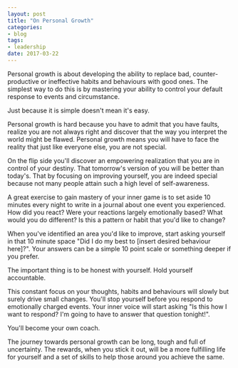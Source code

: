 ```yaml
---
layout: post
title: "On Personal Growth"
categories:
- blog
tags:
- leadership
date: 2017-03-22
---
```


Personal growth is about developing the ability to replace bad, counter-productive or ineffective habits and behaviours with good ones. The simplest way to do this is by mastering your ability to control your default response to events and circumstance. 

Just because it is simple doesn't mean it's easy. 

Personal growth is hard because you have to admit that you have faults, realize you are not always right and discover that the way you interpret the world might be flawed. Personal growth means you will have to face the reality that just like everyone else, you are not special.

On the flip side you'll discover an empowering realization that you are in control of your destiny. That tomorrow's version of you will be better than today's. That by focusing on improving yourself, you are indeed special because not many people attain such a high level of self-awareness.

A great exercise to gain mastery of your inner game is to set aside 10 minutes every night to write in a journal about one event you experienced. How did you react? Were your reactions largely emotionally based? What would you do different? Is this a pattern or habit that you'd like to change?

When you've identified an area you'd like to improve, start asking yourself in that 10 minute space "Did I do my best to [insert desired behaviour here]?". Your answers can be a simple 10 point scale or something deeper if you prefer.

The important thing is to be honest with yourself. Hold yourself accountable.

This constant focus on your thoughts, habits and behaviours will slowly but surely drive small changes. You'll stop yourself before you respond to emotionally charged events. Your inner voice will start asking "Is this how I want to respond? I'm going to have to answer that question tonight!". 

You'll become your own coach.

The journey towards personal growth can be long, tough and full of uncertainty. The rewards, when you stick it out, will be a more fulfilling life for yourself and a set of skills to help those around you achieve the same.